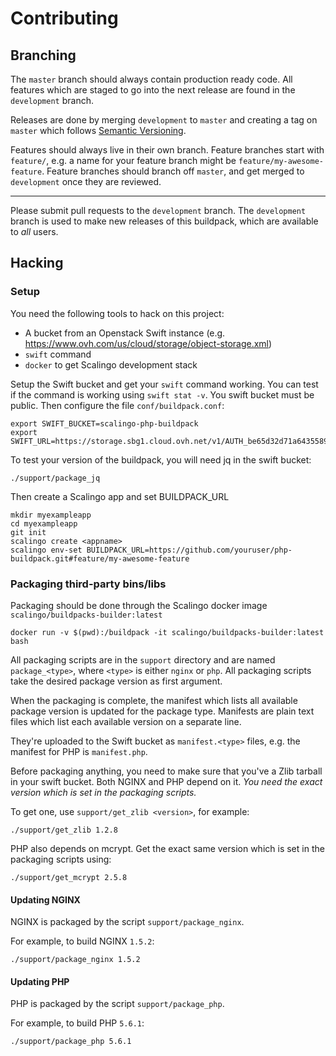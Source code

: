 # Contributing

## Branching

The `master` branch should always contain production ready code. All
features which are staged to go into the next release are found in the
`development` branch.

Releases are done by merging `development` to `master` and creating a
tag on `master` which follows [Semantic Versioning][].

[Semantic Versioning]: http://semver.org

Features should always live in their own branch. Feature branches start
with `feature/`, e.g. a name for your feature branch might be `feature/my-awesome-feature`.
Feature branches should branch off `master`, and get merged to
`development` once they are reviewed.

* * *

Please submit pull requests to the `development` branch. The
`development` branch is used to make new releases of this buildpack,
which are available to _all_ users.

## Hacking

### Setup

You need the following tools to hack on this project:

* A bucket from an Openstack Swift instance (e.g. https://www.ovh.com/us/cloud/storage/object-storage.xml)
* `swift` command
* `docker` to get Scalingo development stack

Setup the Swift bucket and get your `swift` command working. You can test if the
command is working using `swift stat -v`. You swift bucket must be public. Then
configure the file `conf/buildpack.conf`:

```
export SWIFT_BUCKET=scalingo-php-buildpack
export SWIFT_URL=https://storage.sbg1.cloud.ovh.net/v1/AUTH_be65d32d71a6435589a419eac98613f2/${SWIFT_BUCKET}
```

To test your version of the buildpack, you will need jq in the swift bucket:

```
./support/package_jq
```

Then create a Scalingo app and set BUILDPACK_URL

```
mkdir myexampleapp
cd myexampleapp
git init
scalingo create <appname>
scalingo env-set BUILDPACK_URL=https://github.com/youruser/php-buildpack.git#feature/my-awesome-feature
```

### Packaging third-party bins/libs

Packaging should be done through the Scalingo docker image `scalingo/buildpacks-builder:latest`

```
docker run -v $(pwd):/buildpack -it scalingo/buildpacks-builder:latest bash
```

All packaging scripts are in the `support` directory and are named
`package_<type>`, where `<type>` is either `nginx` or `php`. All
packaging scripts take the desired package version as first argument.

When the packaging is complete, the manifest which lists all available
package version is updated for the package type. Manifests are plain
text files which list each available version on a separate line. 

They're uploaded to the Swift bucket as `manifest.<type>` files, 
e.g. the manifest for PHP is `manifest.php`.

Before packaging anything, you need to make sure that you've a Zlib
tarball in your swift bucket. Both NGINX and PHP depend on it. _You need
the exact version which is set in the packaging scripts._

To get one, use `support/get_zlib <version>`, for example:

    ./support/get_zlib 1.2.8

PHP also depends on mcrypt. Get the exact same version which is set in the
packaging scripts using:

	./support/get_mcrypt 2.5.8

#### Updating NGINX

NGINX is packaged by the script `support/package_nginx`.

For example, to build NGINX `1.5.2`:

    ./support/package_nginx 1.5.2

#### Updating PHP

PHP is packaged by the script `support/package_php`.

For example, to build PHP `5.6.1`:

    ./support/package_php 5.6.1


